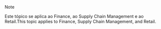 > [!NOTE]
> <span data-ttu-id="ca343-101">Este tópico se aplica ao Finance, ao Supply Chain Management e ao Retail.</span><span class="sxs-lookup"><span data-stu-id="ca343-101">This topic applies to Finance, Supply Chain Management, and Retail.</span></span> 
